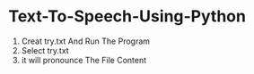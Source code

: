 # Text-To-Speech-Using-Python
1) Creat try.txt And Run The Program
2) Select try.txt
3) it will pronounce The File Content
